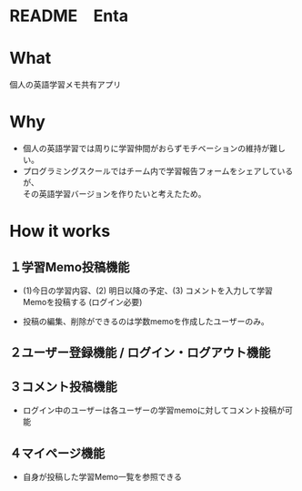 # README　Enta

# What
個人の英語学習メモ共有アプリ

# Why 
- 個人の英語学習では周りに学習仲間がおらずモチベーションの維持が難しい。
- プログラミングスクールではチーム内で学習報告フォームをシェアしているが、 <br>
  その英語学習バージョンを作りたいと考えたため。

# How it works 

## １学習Memo投稿機能
- (1)今日の学習内容、(2) 明日以降の予定、(3) コメントを入力して学習Memoを投稿する (ログイン必要)

- 投稿の編集、削除ができるのは学数memoを作成したユーザーのみ。

## ２ユーザー登録機能 / ログイン・ログアウト機能

## ３コメント投稿機能
- ログイン中のユーザーは各ユーザーの学習memoに対してコメント投稿が可能


## ４マイページ機能
- 自身が投稿した学習Memo一覧を参照できる

